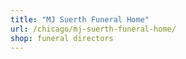 ```yaml
---
title: "MJ Suerth Funeral Home"
url: /chicago/mj-suerth-funeral-home/
shop: funeral directors
---
```

